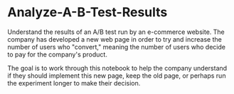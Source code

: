 # Analyze-A-B-Test-Results
Understand the results of an A/B test run by an e-commerce website. The company has developed a new web page in order to try and increase the number of users who "convert," meaning the number of users who decide to pay for the company's product. 

The goal is to work through this notebook to help the company understand if they should implement this new page, keep the old page, or perhaps run the experiment longer to make their decision.
